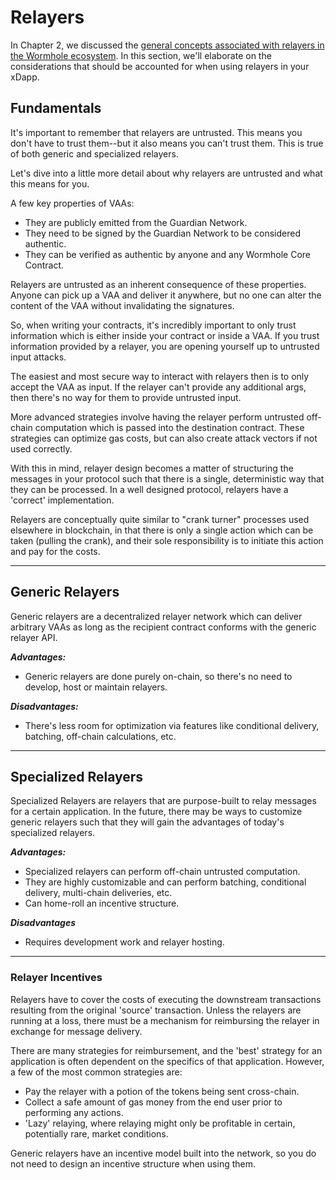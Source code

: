 # Relayers

In Chapter 2, we discussed the [general concepts associated with relayers in the Wormhole ecosystem](../../wormhole/6_relayers.md). In this section, we'll elaborate on the considerations that should be accounted for when using relayers in your xDapp.

## Fundamentals

It's important to remember that relayers are untrusted. This means you don't have to trust them--but it also means you can't trust them. This is true of both generic and specialized relayers.

Let's dive into a little more detail about why relayers are untrusted and what this means for you.

A few key properties of VAAs:

- They are publicly emitted from the Guardian Network.
- They need to be signed by the Guardian Network to be considered authentic.
- They can be verified as authentic by anyone and any Wormhole Core Contract.

Relayers are untrusted as an inherent consequence of these properties. Anyone can pick up a VAA and deliver it anywhere, but no one can alter the content of the VAA without invalidating the signatures.

So, when writing your contracts, it's incredibly important to only trust information which is either inside your contract or inside a VAA. If you trust information provided by a relayer, you are opening yourself up to untrusted input attacks.

The easiest and most secure way to interact with relayers then is to only accept the VAA as input. If the relayer can't provide any additional args, then there's no way for them to provide untrusted input.

More advanced strategies involve having the relayer perform untrusted off-chain computation which is passed into the destination contract. These strategies can optimize gas costs, but can also create attack vectors if not used correctly.

With this in mind, relayer design becomes a matter of structuring the messages in your protocol such that there is a single, deterministic way that they can be processed. In a well designed protocol, relayers have a 'correct' implementation.

Relayers are conceptually quite similar to "crank turner" processes used elsewhere in blockchain, in that there is only a single action which can be taken (pulling the crank), and their sole responsibility is to initiate this action and pay for the costs.

---

## Generic Relayers

Generic relayers are a decentralized relayer network which can deliver arbitrary VAAs as long as the recipient contract conforms with the generic relayer API.

**_Advantages:_**

- Generic relayers are done purely on-chain, so there's no need to develop, host or maintain relayers.

**_Disadvantages:_**

- There's less room for optimization via features like conditional delivery, batching, off-chain calculations, etc.

---

## Specialized Relayers

Specialized Relayers are relayers that are purpose-built to relay messages for a certain application. In the future, there may be ways to customize generic relayers such that they will gain the advantages of today's specialized relayers.

**_Advantages:_**

- Specialized relayers can perform off-chain untrusted computation.
- They are highly customizable and can perform batching, conditional delivery, multi-chain deliveries, etc.
- Can home-roll an incentive structure.

**_Disadvantages_**

- Requires development work and relayer hosting.

---

### Relayer Incentives

Relayers have to cover the costs of executing the downstream transactions resulting from the original 'source' transaction. Unless the relayers are running at a loss, there must be a mechanism for reimbursing the relayer in exchange for message delivery.

There are many strategies for reimbursement, and the 'best' strategy for an application is often dependent on the specifics of that application. However, a few of the most common strategies are:

- Pay the relayer with a potion of the tokens being sent cross-chain.
- Collect a safe amount of gas money from the end user prior to performing any actions.
- 'Lazy' relaying, where relaying might only be profitable in certain, potentially rare, market conditions.

Generic relayers have an incentive model built into the network, so you do not need to design an incentive structure when using them.

